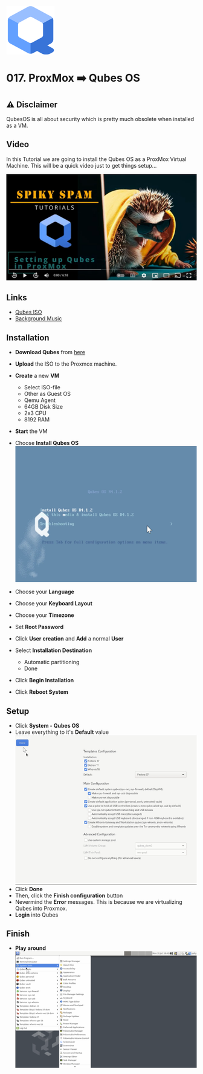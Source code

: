 ![Qubes OS](_assets/images/qubes_os.png)
# 017. ProxMox ➡️ Qubes OS

## ⚠️ Disclaimer

QubesOS is all about security which is pretty much obsolete when installed as a VM.

## Video

In this Tutorial we are going to install the Qubes OS as a ProxMox Virtual Machine.
This will be a quick video just to get things setup...

[![Video](_assets/images/qubes-video.png)](https://youtu.be/KNkR-wdgoBs)

## Links

- [Qubes ISO](https://www.qubes-os.org/downloads/)
- [Background Music](https://freesound.org/people/Migfus20/sounds/560446/)

## Installation

- **Download Qubes** from [here](https://mirrors.edge.kernel.org/qubes/iso/Qubes-R4.1.2-x86_64.iso)
- **Upload** the ISO to the Proxmox machine.
- **Create** a new **VM** 
  - Select ISO-file
  - Other as Guest OS
  - Qemu Agent
  - 64GB Disk Size
  - 2x3 CPU
  - 8192 RAM
  
- **Start** the VM
- Choose **Install Qubes OS**
  ![Qubes Install 01](_assets/images/qubes-install-01.png)
- Choose your **Language**
- Choose your **Keyboard Layout**
- Choose your **Timezone**
- Set **Root Password**
- Click **User creation** and **Add** a normal **User**
- Select **Installation Destination**
  - Automatic partitioning
  - Done
- Click **Begin Installation**
- Click **Reboot System**

## Setup

- Click **System - Qubes OS**
- Leave everything to it's **Default** value
  ![Qubes Install 02](_assets/images/qubes-install-02.png)
- Click **Done**
- Then, click the **Finish configuration** button
- Nevermind the **Error** messages. This is because we are virtualizing Qubes into Proxmox.
- **Login** into Qubes

## Finish

- **Play around**
  ![Qubes Install 03](_assets/images/qubes-install-03.png)
